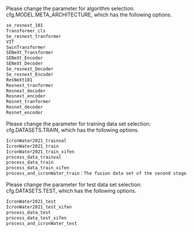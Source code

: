 Please change the parameter for algorithm selection: cfg.MODEL.META_ARCHITECTURE, which has the following options.
```java  
se_resnext_101
Transformer_cls
Se_resnext_tranformer
VIT
SwinTransformer
SENeXt_Transformer
SENeXt_Encoder
SENeXt_Decoder
Se_resnext_Decoder
Se_resnext_Encoder
ResNeXt101
Resnext_tranformer
Resnext_decoder
Resnext_encoder
Resnet_tranformer
Resnet_decoder
Resnet_encoder
```

Please change the parameter for training data set selection: cfg.DATASETS.TRAIN, which has the following options.
```java 
IcronWater2021_trainval
IcronWater2021_train
IcronWater2021_train_xifen
process_data_trainval
process_data_train
process_data_train_xifen
process_and_icronWater_train：The fusion data set of the second stage.
```

Please change the parameter for test data set selection: cfg.DATASETS.TEST, which has the following options.
```java 
IcronWater2021_test
IcronWater2021_test_xifen
process_data_test
process_data_test_xifen
process_and_icronWater_test
```
